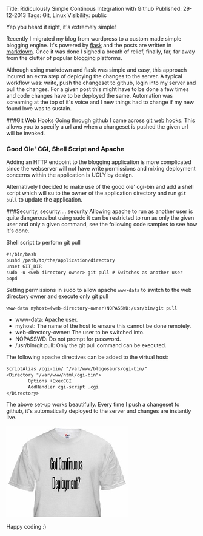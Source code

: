 Title: Ridiculously Simple Continous Integration with Github
Published: 29-12-2013
Tags: Git, Linux
Visibility: public

Yep you heard it right, it's extremely simple!

Recently I migrated my blog from wordpress to a custom made simple blogging
engine. It's powered by [flask](http://flask.pocoo.org/) and the posts are written in
[markdown](http://en.wikipedia.org/wiki/Markdown). Once it was done I sighed a
breath of relief, finally, far, far away from the clutter of popular blogging platforms.

Although using markdown and flask was simple and easy, this approach incured
an extra step of deploying the changes to the server. A typical workflow was:
write, push the changeset to github, login into my server and pull the
changes. For a given post this might have to be done a few times and code
changes have to be deployed the same. Automation was screaming at the top of
it's voice and I new things had to change if my new found love was to sustain.

 <more/>

###Git Web Hooks
Going through github I came across [git web
hooks](https://help.github.com/articles/post-receive-hooks). This allows you to
specify a url and when a changeset is pushed the given url will be invoked.

### Good Ole' CGI, Shell Script and Apache
Adding an HTTP endpoint to the blogging application is more complicated since
the webserver will not have write permissions and mixing deployment concerns
within the application is UGLY by design.

Alternatively I decided to make use of the good ole' cgi-bin and add a shell
script which will su to the owner of the application directory and run `git
pull` to update the application.

###Security, security.... security
Allowing apache to run as another user is quite dangerous but using sudo it
can be restricted to run as only the given user and only a given command, see
the following code samples to see how it's done.

Shell script to perform git pull

    #!/bin/bash
    pushd /path/to/the/application/directory
    unset GIT_DIR
    sudo -u <web directory owner> git pull # Switches as another user
    popd

Setting permissions in sudo to allow apache `www-data` to switch to the web directory owner and execute only git pull

    www-data myhost=(web-directory-owner)NOPASSWD:/usr/bin/git pull

- www-data: Apache user.
- myhost: The name of the host to ensure this cannot be done remotely.
- web-directory-owner: The user to be switched into.
- NOPASSWD: Do not prompt for password.
- /usr/bin/git pull: Only the git pull command can be executed.

The following apache directives can be added to the virtual host:

    ScriptAlias /cgi-bin/ "/var/www/blogosaurs/cgi-bin/"
    <Directory "/var/www/html/cgi-bin">
            Options +ExecCGI
            AddHandler cgi-script .cgi
    </Directory>

The above set-up works beautifully. Every time I push a changeset to github, it's automatically deployed to the server and changes are instantly live.

![CD](/static/got-continuous-deployment.jpg)

Happy coding :)
